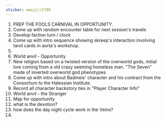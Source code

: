 ```yaml
---
sticker: emoji//2705
---
```

1. PREP THE FOOLS CARNIVAL IN OPPORTUNITY.
2. Come up with random encounter table for next session's travels 
3. Develop faction turn / clock
4. Come up with intro sequence showing skreep's interaction involving tarot cards in aorta's workshop. 
5. 
6. World anvil - Opportunity 
7. New religion based on a twisted version of the overworld gods, initial lore coming from a old crazy seeming homeless man.  "The Seven" made of inverted overworld god phenotypes
8. Come up with intro about Badmeis' character and his contract from the Consortium to the Halessian Institute. 
9. Record all character backstory ties in "Player Character Info"
10. World anvil - the Stranger
11. Map for opportunity
12. what is the devotion?
13. how does the day night cycle work in the Veins?
14. 